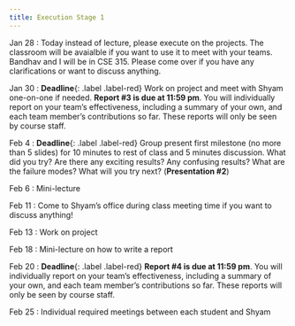 ```yaml
---
title: Execution Stage 1
---
```


Jan 28
: Today instead of lecture, please execute on the projects. The classroom will be avaialble if you want to use it to meet with your teams. Bandhav and I will be in CSE 315. Please come over if you have any clarifications or want to discuss anything.

Jan 30
: **Deadline**{: .label .label-red} Work on project and meet with Shyam one-on-one if needed. **Report #3 is due at 11:59 pm**. You will individually report on your team’s effectiveness, including a summary of your own, and each team member’s contributions so far. These reports will only be seen by course staff.

Feb 4
: **Deadline**{: .label .label-red} Group present first milestone (no more than 5 slides) for 10 minutes to rest of class and 5 minutes discussion. What did you try? Are there any exciting results? Any confusing results? What are the failure modes? What will you try next? (**Presentation #2**)

Feb 6
: Mini-lecture

Feb 11
: Come to Shyam’s office during class meeting time if you want to discuss anything!

Feb 13
: Work on project

Feb 18
: Mini-lecture on how to write a report

Feb 20
: **Deadline**{: .label .label-red} **Report #4 is due at 11:59 pm**. You will individually report on your team’s effectiveness, including a summary of your own, and each team member’s contributions so far. These reports will only be seen by course staff.

Feb 25
: Individual required meetings between each student and Shyam

<!-- Oct 7
: [Resizing Arrays](#)
  : [2.4](#), [2.5](#)

Oct 8
: **Lab**{: .label .label-purple } [Resizing Arrays](#)

Oct 9
: [Runtime Analysis](#)
  : [8.1](#), [8.2](#), [8.3](#), [8.4](#)
: **HW 2 due**{: .label .label-red } -->
